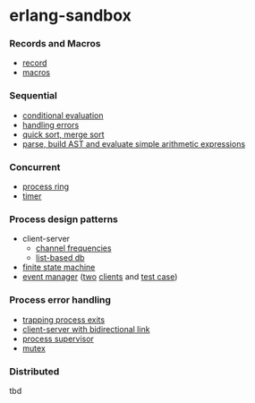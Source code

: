 # erlang-sandbox

### Records and Macros

- [record](records-and-macros/records.erl)
- [macros](records-and-macros/macros.erl)

### Sequential

- [conditional evaluation](basic-sequential/conditional_evaluation.erl)
- [handling errors](basic-sequential/handling_errors.erl)
- [quick sort, merge sort](basic-sequential/listf.erl)
- [parse, build AST and evaluate simple arithmetic expressions](basic-sequential/eval_exp.erl)

### Concurrent

- [process ring](basic-concurrent/thering.erl)
- [timer](basic-concurrent/simple_timer.erl)

### Process design patterns

- client-server
  - [channel frequencies](process-design-patterns/client_server.erl)
  - [list-based db](process-design-patterns/sandbox/db.erl)
- [finite state machine](process-design-patterns/mutex.erl)
- [event manager](process-design-patterns/event_manager.erl) ([two](process-design-patterns/io_handler.erl) [clients](process-design-patterns/log_handler.erl) and [test case](process-design-patterns/event_manager_test.erl))

### Process error handling

- [trapping process exits](process-error-handling/traping-exits/traping_exit.erl)
- [client-server with bidirectional link](process-error-handling/client_server_link.erl)
- [process supervisor](process-error-handling/extended_supervisor.erl)
- [mutex](process-error-handling/reliable_mutex.erl)

### Distributed

tbd
